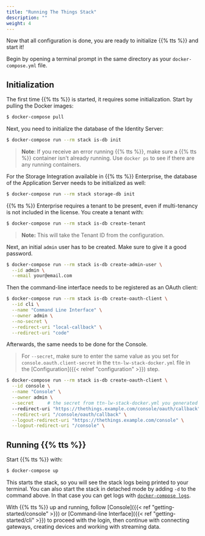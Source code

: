 ```yaml
---
title: "Running The Things Stack"
description: ""
weight: 4
---
```


Now that all configuration is done, you are ready to initialize {{% tts %}} and start it!

Begin by opening a terminal prompt in the same directory as your `docker-compose.yml` file.

## Initialization

The first time {{% tts %}} is started, it requires some initialization. Start by pulling the Docker images:

```bash
$ docker-compose pull
```

Next, you need to initialize the database of the Identity Server:

```bash
$ docker-compose run --rm stack is-db init
```

>**Note**: If you receive an error running {{% tts %}}, make sure a {{% tts %}} container isn't already running. Use `docker ps` to see if there are any running containers.

For the Storage Integration available in {{% tts %}} Enterprise, the database of the Application Server needs to be initialized as well:

```bash
$ docker-compose run --rm stack storage-db init
```

{{% tts %}} Enterprise requires a tenant to be present, even if multi-tenancy is not included in the license. You create a tenant with:

```bash
$ docker-compose run --rm stack is-db create-tenant
```

>**Note:** This will take the Tenant ID from the configuration.

Next, an initial `admin` user has to be created. Make sure to give it a good password.

```bash
$ docker-compose run --rm stack is-db create-admin-user \
  --id admin \
  --email your@email.com
```

Then the command-line interface needs to be registered as an OAuth client:

```bash
$ docker-compose run --rm stack is-db create-oauth-client \
  --id cli \
  --name "Command Line Interface" \
  --owner admin \
  --no-secret \
  --redirect-uri "local-callback" \
  --redirect-uri "code"
```

Afterwards, the same needs to be done for the Console. 

> For `--secret`, make sure to enter the same value as you set for `console.oauth.client-secret` in the `ttn-lw-stack-docker.yml` file in the [Configuration]({{< relref "configuration" >}}) step.

```bash
$ docker-compose run --rm stack is-db create-oauth-client \
  --id console \
  --name "Console" \
  --owner admin \
  --secret     # the secret from ttn-lw-stack-docker.yml you generated before \
  --redirect-uri "https://thethings.example.com/console/oauth/callback" \
  --redirect-uri "/console/oauth/callback" \
  --logout-redirect-uri "https://thethings.example.com/console" \
  --logout-redirect-uri "/console" \
```

## Running {{% tts %}}

Start {{% tts %}} with:

```bash
$ docker-compose up
```

This starts the stack, so you will see the stack logs being printed to your terminal. You can also start the stack in detached mode by adding `-d` to the command above. In that case you can get logs with [`docker-compose logs`](https://docs.docker.com/compose/reference/logs/).

With {{% tts %}} up and running, follow [Console]({{< ref "getting-started/console" >}}) or [Command-line Interface]({{< ref "getting-started/cli" >}}) to proceed with the login, then continue with connecting gateways, creating devices and working with streaming data.
